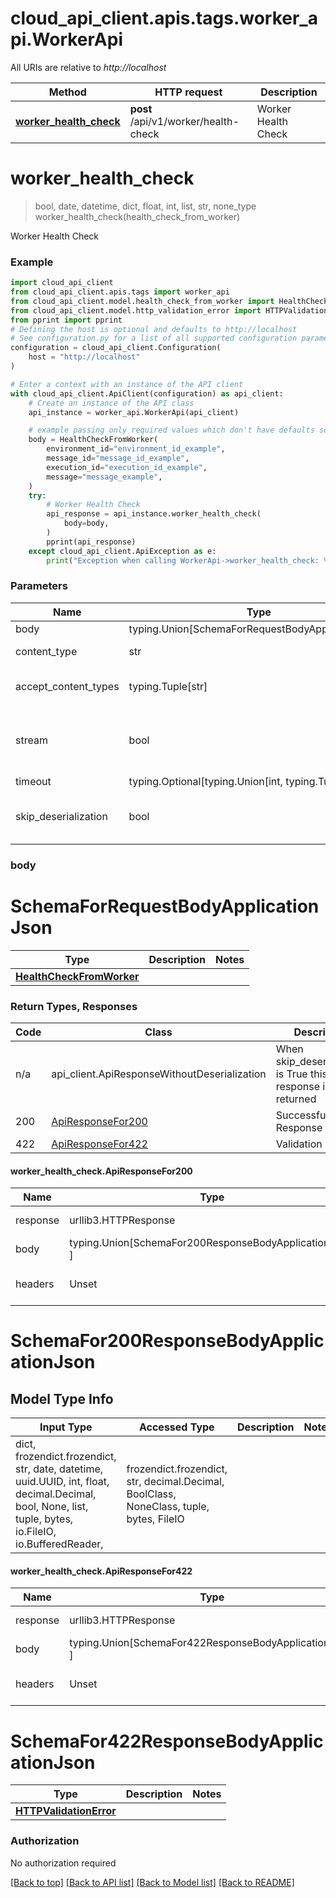 <a name="__pageTop"></a>
# cloud_api_client.apis.tags.worker_api.WorkerApi

All URIs are relative to *http://localhost*

Method | HTTP request | Description
------------- | ------------- | -------------
[**worker_health_check**](#worker_health_check) | **post** /api/v1/worker/health-check | Worker Health Check

# **worker_health_check**
<a name="worker_health_check"></a>
> bool, date, datetime, dict, float, int, list, str, none_type worker_health_check(health_check_from_worker)

Worker Health Check

### Example

```python
import cloud_api_client
from cloud_api_client.apis.tags import worker_api
from cloud_api_client.model.health_check_from_worker import HealthCheckFromWorker
from cloud_api_client.model.http_validation_error import HTTPValidationError
from pprint import pprint
# Defining the host is optional and defaults to http://localhost
# See configuration.py for a list of all supported configuration parameters.
configuration = cloud_api_client.Configuration(
    host = "http://localhost"
)

# Enter a context with an instance of the API client
with cloud_api_client.ApiClient(configuration) as api_client:
    # Create an instance of the API class
    api_instance = worker_api.WorkerApi(api_client)

    # example passing only required values which don't have defaults set
    body = HealthCheckFromWorker(
        environment_id="environment_id_example",
        message_id="message_id_example",
        execution_id="execution_id_example",
        message="message_example",
    )
    try:
        # Worker Health Check
        api_response = api_instance.worker_health_check(
            body=body,
        )
        pprint(api_response)
    except cloud_api_client.ApiException as e:
        print("Exception when calling WorkerApi->worker_health_check: %s\n" % e)
```
### Parameters

Name | Type | Description  | Notes
------------- | ------------- | ------------- | -------------
body | typing.Union[SchemaForRequestBodyApplicationJson] | required |
content_type | str | optional, default is 'application/json' | Selects the schema and serialization of the request body
accept_content_types | typing.Tuple[str] | default is ('application/json', ) | Tells the server the content type(s) that are accepted by the client
stream | bool | default is False | if True then the response.content will be streamed and loaded from a file like object. When downloading a file, set this to True to force the code to deserialize the content to a FileSchema file
timeout | typing.Optional[typing.Union[int, typing.Tuple]] | default is None | the timeout used by the rest client
skip_deserialization | bool | default is False | when True, headers and body will be unset and an instance of api_client.ApiResponseWithoutDeserialization will be returned

### body

# SchemaForRequestBodyApplicationJson
Type | Description  | Notes
------------- | ------------- | -------------
[**HealthCheckFromWorker**](../../models/HealthCheckFromWorker.md) |  | 


### Return Types, Responses

Code | Class | Description
------------- | ------------- | -------------
n/a | api_client.ApiResponseWithoutDeserialization | When skip_deserialization is True this response is returned
200 | [ApiResponseFor200](#worker_health_check.ApiResponseFor200) | Successful Response
422 | [ApiResponseFor422](#worker_health_check.ApiResponseFor422) | Validation Error

#### worker_health_check.ApiResponseFor200
Name | Type | Description  | Notes
------------- | ------------- | ------------- | -------------
response | urllib3.HTTPResponse | Raw response |
body | typing.Union[SchemaFor200ResponseBodyApplicationJson, ] |  |
headers | Unset | headers were not defined |

# SchemaFor200ResponseBodyApplicationJson

## Model Type Info
Input Type | Accessed Type | Description | Notes
------------ | ------------- | ------------- | -------------
dict, frozendict.frozendict, str, date, datetime, uuid.UUID, int, float, decimal.Decimal, bool, None, list, tuple, bytes, io.FileIO, io.BufferedReader,  | frozendict.frozendict, str, decimal.Decimal, BoolClass, NoneClass, tuple, bytes, FileIO |  | 

#### worker_health_check.ApiResponseFor422
Name | Type | Description  | Notes
------------- | ------------- | ------------- | -------------
response | urllib3.HTTPResponse | Raw response |
body | typing.Union[SchemaFor422ResponseBodyApplicationJson, ] |  |
headers | Unset | headers were not defined |

# SchemaFor422ResponseBodyApplicationJson
Type | Description  | Notes
------------- | ------------- | -------------
[**HTTPValidationError**](../../models/HTTPValidationError.md) |  | 


### Authorization

No authorization required

[[Back to top]](#__pageTop) [[Back to API list]](../../../README.md#documentation-for-api-endpoints) [[Back to Model list]](../../../README.md#documentation-for-models) [[Back to README]](../../../README.md)

